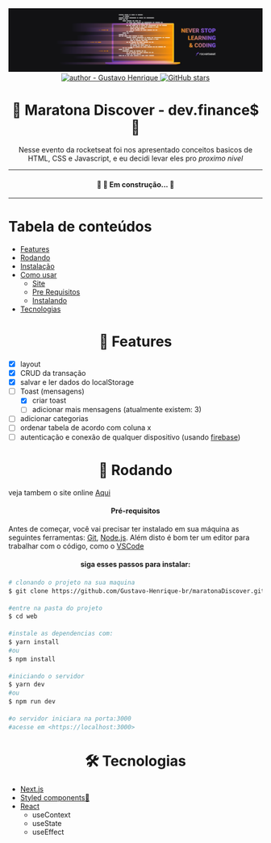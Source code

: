<div align="center">
    <img src="./github/neverstoplearningHeader.png" alt="header maratona discover 1"  />
</div>

<div align="center">
    <a href="https://github.com/Gustavo-Henrique-br" >
        <img src="https://img.shields.io/badge/author-Gustavo%20Henrique-blue?style=for-the-badge" alt="author - Gustavo Henrique" />
    </a>
    <a href="https://github.com/Gustavo-Henrique-br/maratonaDiscover/stargazers"><img alt="GitHub stars" src="https://img.shields.io/github/stars/Gustavo-Henrique-br/maratonaDiscover?style=for-the-badge"></a>
</div>

<div align="center">
    <h1>👾 Maratona Discover - dev.finance$ 👾</h1>
    <p>Nesse evento da rocketseat foi nos apresentado conceitos basicos de HTML, CSS e Javascript, e eu decidi levar eles pro <em>proximo nivel</em></p>
</div>
<hr />

<div align="center">
    <h4>🚧 🚀 Em construção... 🚧</h4>
</div>

<hr />

Tabela de conteúdos
=================
<!--ts-->
   * [Features](#Features)
   * [Rodando](#Rodando)
   * [Instalação](#instalacao)
   * [Como usar](#como-usar)
      * [Site](#deploy)
      * [Pre Requisitos](#pre-requisitos)
      * [Instalando](#install)
   * [Tecnologias](#techs)
<!--te-->

<div id="Features" align="center">
    <h1>📰 Features</h1>
</div>

- [X] layout
- [X] CRUD da transação
- [X] salvar e ler dados do localStorage
- [ ] Toast (mensagens)
    - [X] criar toast
    - [ ] adicionar mais mensagens (atualmente existem: 3)
- [ ] adicionar categorias
- [ ] ordenar tabela de acordo com coluna x
- [ ] autenticação e conexão de qualquer dispositivo (usando [firebase](https://firebase.google.com/))

<div id="Rodando" align="center">
    <h1>🎲 Rodando</h1>
</div>

veja tambem o site online <a id="deploy" alt="https://maratona-discover.vercel.app/" href="https://maratona-discover.vercel.app/">Aqui</a>

<div id="pre-requisitos" align="center">
    <h4>Pré-requisitos</h4>
</div>

Antes de começar, você vai precisar ter instalado em sua máquina as seguintes ferramentas:
[Git](https://git-scm.com), [Node.js](https://nodejs.org/en/).
Além disto é bom ter um editor para trabalhar com o código, como o [VSCode](https://code.visualstudio.com/)

<div id="install" align="center">
    <h4>
        siga esses passos para instalar:
    </h4>
</div>

```bash
# clonando o projeto na sua maquina
$ git clone https://github.com/Gustavo-Henrique-br/maratonaDiscover.git

#entre na pasta do projeto
$ cd web

#instale as dependencias com:
$ yarn install
#ou
$ npm install

#iniciando o servidor
$ yarn dev
#ou
$ npm run dev

#o servidor iniciara na porta:3000
#acesse em <https://localhost:3000>
```

<div id="techs" align="center">
    <h1>🛠 Tecnologias</h1>
</div>

- [Next.js](https://nextjs.org/)
- [Styled components💅](https://styled-components.com/)
- [React](https://reactjs.org/)
    - useContext
    - useState
    - useEffect